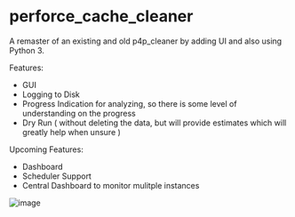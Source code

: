 # perforce_cache_cleaner
A remaster of an existing  and old p4p_cleaner by adding UI and also using Python 3.

Features:
- GUI
- Logging to Disk
- Progress Indication for analyzing, so there is some level of understanding on the progress
- Dry Run ( without deleting the data, but will provide estimates which will greatly help when unsure )

Upcoming Features:
- Dashboard
- Scheduler Support
- Central Dashboard to monitor mulitple instances

![image](https://github.com/user-attachments/assets/dffa66ba-0f21-4dd3-8130-a1338c8c5dfe)
